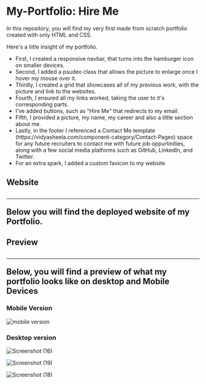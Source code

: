 <h1> My-Portfolio: Hire Me </h1> 
<p> In this repository, you will find my very first made from scratch portfolio created with only HTML and CSS. </p>
<p> Here's a liitle insight of my portfolio. </p>
<ul>
  <li> First, I created a responsive navbar, that turns into the hamburger icon on smaller devices. </li>
  <li> Second, I added a psudeo class  that allows the picture to enlarge once I hover my mouse over it. </li>
  <li> Thirdly, I created a grid that showcases all of my previous work, with the picture and link to the websites. </li>
  <li> Fourth, I ensured all my links worked, taking the user to it's corresponding parts. </li>
  <li> I've added buttons, such as "Hire Me" that redirects to my email. </li>
  <li> Fifth, I provided a picture, my name, my career and also a little section about me. </li>
  <li> Lastly, in the footer I referenced a Contact Me template (https://vidyasheela.com/component-category/Contact-Pages) space for any future recruiters to contact me with future job oppurtinities, along with a few social media platforms such as GitHub, LinkedIn, and Twitter. </li>
  <li> For an extra spark, I added a custom favicon to my website </li>
  </ul>

<h2> Website <h2>
  <hr>
<p> Below you will find the deployed website of my Portfolio. </p>
 

  
  <h2> Preview <h2>
    <hr>
  <p> Below, you will find a preview of what my portfolio looks like on desktop and Mobile Devices </p>
    <h3> Mobile Version </h3>
    
 ![mobile version](https://user-images.githubusercontent.com/99054758/163592752-c10494ad-35e1-425d-8c10-1bb5ffca4375.jpeg)
    
<h3> Desktop version </h3>
    
![Screenshot (16)](https://user-images.githubusercontent.com/99054758/163593694-c7951906-4b05-4de3-925c-22b0822ca274.png)
 
![Screenshot (19)](https://user-images.githubusercontent.com/99054758/163595831-6d195342-7f30-4c55-91ab-1ace0adf5341.png)

![Screenshot (18)](https://user-images.githubusercontent.com/99054758/163595852-41211e28-3c35-45e6-9844-4d05df0e4ff3.png)

    
